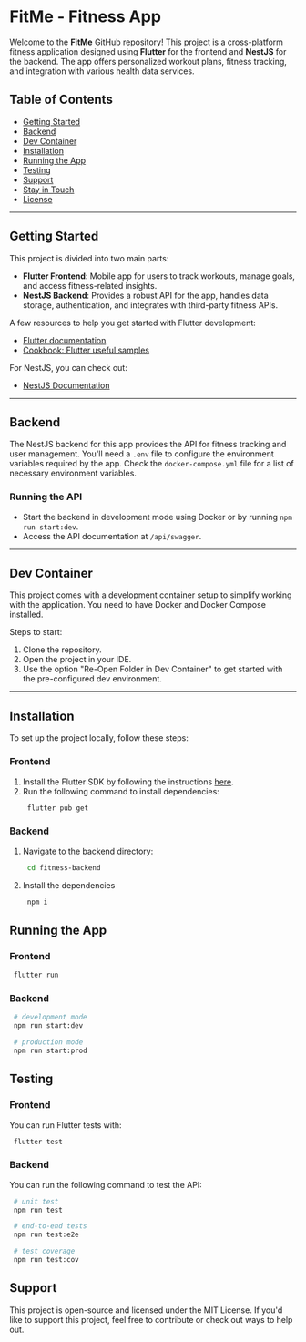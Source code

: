 # FitMe - Fitness App

Welcome to the **FitMe** GitHub repository! This project is a cross-platform fitness application designed using **Flutter** for the frontend and **NestJS** for the backend. The app offers personalized workout plans, fitness tracking, and integration with various health data services.

## Table of Contents

- [Getting Started](#getting-started)
- [Backend](#backend)
- [Dev Container](#dev-container)
- [Installation](#installation)
- [Running the App](#running-the-app)
- [Testing](#testing)
- [Support](#support)
- [Stay in Touch](#stay-in-touch)
- [License](#license)

---

## Getting Started

This project is divided into two main parts:
- **Flutter Frontend**: Mobile app for users to track workouts, manage goals, and access fitness-related insights.
- **NestJS Backend**: Provides a robust API for the app, handles data storage, authentication, and integrates with third-party fitness APIs.

A few resources to help you get started with Flutter development:
- [Flutter documentation](https://docs.flutter.dev/)
- [Cookbook: Flutter useful samples](https://docs.flutter.dev/cookbook)

For NestJS, you can check out:
- [NestJS Documentation](https://docs.nestjs.com/)

---

## Backend

The NestJS backend for this app provides the API for fitness tracking and user management. You'll need a `.env` file to configure the environment variables required by the app. Check the `docker-compose.yml` file for a list of necessary environment variables.

### Running the API
- Start the backend in development mode using Docker or by running `npm run start:dev`.
- Access the API documentation at `/api/swagger`.

---

## Dev Container

This project comes with a development container setup to simplify working with the application. You need to have Docker and Docker Compose installed.

Steps to start:
1. Clone the repository.
2. Open the project in your IDE.
3. Use the option "Re-Open Folder in Dev Container" to get started with the pre-configured dev environment.

---

## Installation

To set up the project locally, follow these steps:

### Frontend
1. Install the Flutter SDK by following the instructions [here](https://flutter.dev/docs/get-started/install).
2. Run the following command to install dependencies:
   ```bash
    flutter pub get
   ```

### Backend
1. Navigate to the backend directory:
   ```bash
    cd fitness-backend
   ```
2. Install the dependencies
   ```bash
    npm i
   ```

## Running the App

### Frontend
   ```bash
    flutter run
   ```

### Backend
   ```bash
    # development mode
    npm run start:dev

    # production mode
    npm run start:prod
   ```

## Testing

### Frontend
You can run Flutter tests with:
   ```bash
    flutter test
   ```

### Backend
You can run the following command to test the API:
   ```bash
    # unit test
    npm run test

    # end-to-end tests
    npm run test:e2e

    # test coverage
    npm run test:cov
   ```

## Support
This project is open-source and licensed under the MIT License. If you'd like to support this project, feel free to contribute or check out ways to help out.
